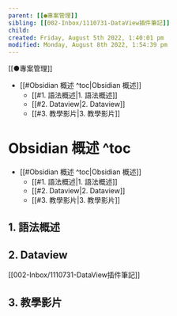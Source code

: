 ```yaml
---
parent: [[●專案管理]]
sibling: [[002-Inbox/1110731-DataView插件筆記]]
child: 
created: Friday, August 5th 2022, 1:40:01 pm
modified: Monday, August 8th 2022, 1:54:39 pm
---
```


[[●專案管理]]

- [[#Obsidian 概述 ^toc|Obsidian 概述]]
	- [[#1. 語法概述|1. 語法概述]]
	- [[#2. Dataview|2. Dataview]]
	- [[#3. 教學影片|3. 教學影片]]
# Obsidian 概述 ^toc

- [[#Obsidian 概述 ^toc|Obsidian 概述]]
	- [[#1. 語法概述|1. 語法概述]]
	- [[#2. Dataview|2. Dataview]]
	- [[#3. 教學影片|3. 教學影片]]


## 1. 語法概述

## 2. Dataview
[[002-Inbox/1110731-DataView插件筆記]]

## 3. 教學影片

